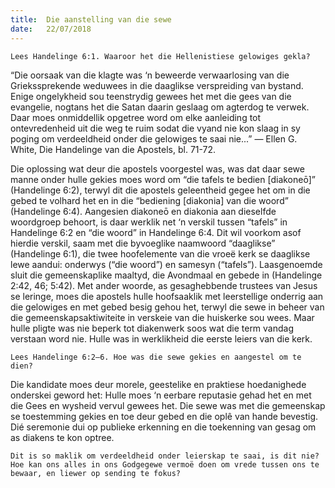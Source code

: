 ```yaml
---
title:  Die aanstelling van die sewe
date:   22/07/2018
---
```


`Lees Handelinge 6:1. Waaroor het die Hellenistiese gelowiges gekla?`

“Die oorsaak van die klagte was ‘n beweerde verwaarlosing van die Griekssprekende weduwees in die daaglikse verspreiding van bystand. Enige ongelykheid sou teenstrydig gewees het met die gees van die evangelie, nogtans het die Satan daarin geslaag om agterdog te verwek. Daar moes onmiddellik opgetree word om elke aanleiding tot ontevredenheid uit die weg te ruim sodat die vyand nie kon slaag in sy poging om verdeeldheid onder die gelowiges te saai nie...” — Ellen G. White, Die Handelinge van die Apostels, bl. 71-72.

Die oplossing wat deur die apostels voorgestel was, was dat daar sewe manne onder hulle gekies moes word om “die tafels te bedien [diakoneō]” (Handelinge 6:2), terwyl dit die apostels geleentheid gegee het om in die gebed te volhard het en in die “bediening [diakonia] van die woord” (Handelinge 6:4). Aangesien diakoneō en diakonia aan dieselfde woordgroep behoort, is daar werklik net ‘n verskil tussen “tafels” in Handelinge 6:2 en “die woord” in Handelinge 6:4. Dit wil voorkom asof hierdie verskil, saam met die byvoeglike naamwoord “daaglikse” (Handelinge 6:1), die twee hoofelemente van die vroeë kerk se daaglikse lewe aandui: onderwys (“die woord”) en samesyn (“tafels”). Laasgenoemde sluit die gemeenskaplike maaltyd, die Avondmaal en gebede in (Handelinge 2:42, 46; 5:42). Met ander woorde, as gesaghebbende trustees van Jesus se leringe, moes die apostels hulle hoofsaaklik met leerstellige onderrig aan die gelowiges en met gebed besig gehou het, terwyl die sewe in beheer van die gemeenskapsaktiwiteite in verskeie van die huiskerke sou wees. Maar hulle pligte was nie beperk tot diakenwerk soos wat die term vandag verstaan word nie. Hulle was in werklikheid die eerste leiers van die kerk.

`Lees Handelinge 6:2–6. Hoe was die sewe gekies en aangestel om te dien?`

Die kandidate moes deur morele, geestelike en praktiese hoedanighede onderskei geword het: Hulle moes ‘n eerbare reputasie gehad het en met die Gees en wysheid vervul gewees het. Die sewe was met die gemeenskap se toestemming gekies en toe deur gebed en die oplê van hande bevestig. Dié seremonie dui op publieke erkenning en die toekenning van gesag om as diakens te kon optree.

`Dit is so maklik om verdeeldheid onder leierskap te saai, is dit nie? Hoe kan ons alles in ons Godgegewe vermoë doen om vrede tussen ons te bewaar, en liewer op sending te fokus?`